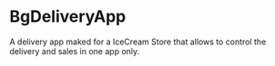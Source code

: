 # BgDeliveryApp
A delivery app maked for a IceCream Store that allows to control the delivery and sales in one app only.
